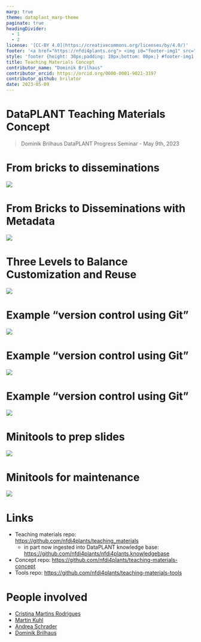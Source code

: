 ```yaml
---
marp: true
theme: dataplant_marp-theme
paginate: true
headingDivider: 
  - 1
  - 2
license: '[CC-BY 4.0](https://creativecommons.org/licenses/by/4.0/)'
footer: '<a href="https://nfdi4plants.org"> <img id="footer-img1" src="../../../img/_logos/DataPLANT/DataPLANT_logo_square_bg_transparent.svg"></a> <a href="https://ceplas.eu"> <img id="footer-img2" src="../../../img/_logos/CEPLAS/CEPLAS_Icon.jpeg"></a><a href="https://creativecommons.org/licenses/by/4.0/"><img id="footer-img3" src="../../../img/_logos/CreativeCommons/by.svg"></a>'
style: 'footer {height: 30px;padding: 10px;bottom: 00px;} #footer-img1 {height: 30px; padding-left: 0px;} #footer-img2 {height: 30px; padding-left: 20px;opacity: 0.5;}  #footer-img3 {height: 20px;padding-left: 20px; opacity: 0.5;}'
title: Teaching Materials Concept
contributor_name: "Dominik Brilhaus"
contributor_orcid: https://orcid.org/0000-0001-9021-3197
contributor_github: brilator
date: 2023-05-09
---
```


# DataPLANT Teaching Materials Concept

> Dominik Brilhaus
> DataPLANT Progress Seminar - May 9th, 2023

# From bricks to disseminations

![](images/teaching_concept-01.drawio.png)


# From Bricks to Disseminations with Metadata

![](images/teaching_concept-02.drawio.png)

# Three Levels to Balance Customization and Reuse <!-- fit -->

![](images/teaching_concept-03.drawio.png)

# Example “version control using Git”

![](images/teaching_concept-04.drawio.png)

# Example “version control using Git”

![](images/teaching_concept-05.drawio.png)

# Example “version control using Git”

![](images/teaching_concept-06.drawio.png)

# Minitools to prep slides

![](images/teaching_tools-01.drawio.png)

# Minitools for maintenance

![](images/teaching_tools-02.drawio.png)

# Links

- Teaching materials repo: https://github.com/nfdi4plants/teaching_materials
  - in part now ingested into DataPLANT knowledge base: https://github.com/nfdi4plants/nfdi4plants.knowledgebase
- Concept repo: https://github.com/nfdi4plants/teaching-materials-concept
- Tools repo: https://github.com/nfdi4plants/teaching-materials-tools

# People involved

- [Cristina Martins Rodrigues](https://orcid.org/0000-0002-4849-1537)
- [Martin Kuhl](https://orcid.org/0000-0002-8493-1077)
- [Andrea Schrader](https://orcid.org/0000-0002-3879-7057)
- [Dominik Brilhaus](https://orcid.org/0000-0001-9021-3197)
